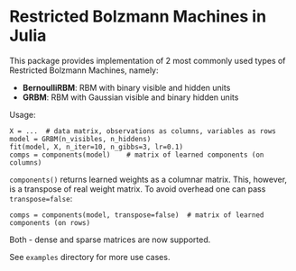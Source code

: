 
Restricted Bolzmann Machines in Julia
=====================================

This package provides implementation of 2 most commonly used types of Restricted Bolzmann Machines, namely: 

- **BernoulliRBM**: RBM with binary visible and hidden units
- **GRBM**: RBM with Gaussian visible and binary hidden units

Usage: 

    X = ...  # data matrix, observations as columns, variables as rows
    model = GRBM(n_visibles, n_hiddens)
    fit(model, X, n_iter=10, n_gibbs=3, lr=0.1)
    comps = components(model)    # matrix of learned components (on columns)

`components()` returns learned weights as a columnar matrix. This, however, is a transpose of real weight matrix. To avoid overhead one can pass `transpose=false`:

    comps = components(model, transpose=false)  # matrix of learned components (on rows)

Both - dense and sparse matrices are now supported. 

See `examples` directory for more use cases. 